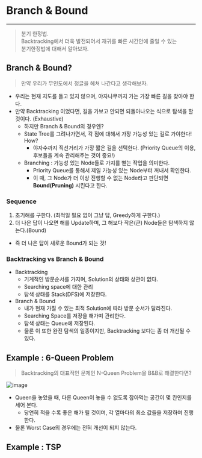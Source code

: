 # Branch & Bound
---
> 분기 한정법.  
> Backtracking에서 더욱 발전되어서 재귀를 빠른 시간안에 줄일 수 있는  
> 분기한정법에 대해서 알아보자.  

## Branch & Bound?
> 만약 우리가 무인도에서 정글을 헤쳐 나간다고 생각해보자.  
- 우리는 현재 지도를 들고 있지 않으며, 야자나무까지 가는 가장 빠른 길을 찾아야 한다.
- 만약 Backtracking 이었다면, 길을 가보고 안되면 되돌아나오는 식으로 탐색을 할 것이다. (Exhaustive)
  - 하지만 Branch & Bound의 경우엔?
  - State Tree를 그려나가면서, 각 점에 대해서 가장 가능성 있는 길로 가야한다! How?
    - 야자수까지 직선거리가 가장 짧은 길을 선택한다. (Priority Queue의 이용, 후보들을 계속 관리해주는 것이 중요!)
  - Branching : 가능성 있는 Node들로 가지를 뻗는 작업을 의미한다.
    - Priority Queue를 통해서 제일 가능성 있는 Node부터 꺼내서 확인한다.
    - 이 때, 그 Node가 더 이상 진행할 수 없는 Node라고 판단되면 __Bound(Pruning)__ 시킨다고 한다.

### Sequence
1. 초기해를 구한다. (최적일 필요 없이 그냥 답, Greedy하게 구한다.)
2. 더 나은 답이 나오면 해를 Update하며, 그 해보다 작은(큰) Node들은 탐색하지 않는다.(Bound)
  - 즉 더 나은 답이 새로운 Bound가 되는 것!

### Backtracking vs Branch & Bound
- Backtracking
  - 기계적인 방문순서를 가지며, Solution의 상태와 상관이 없다.
  - Searching space에 대한 관리
  - 탐색 상태를 Stack(DFS)에 저장한다.
- Branch & Bound
  - 내가 현재 가질 수 있는 최적 Solution에 따라 방문 순서가 달라진다.
  - Searching Space를 저장을 해가며 관리한다.
  - 탐색 상태는 Queue에 저장된다.
  - 물론 이 또한 완전 탐색의 일종이지만, Backtracking 보다는 좀 더 개선될 수 있다.

## Example : 6-Queen Problem
> Backtracking의 대표적인 문제인 N-Queen Problem을 B&B로 해결한다면?    

![image](https://user-images.githubusercontent.com/71700079/172051688-39dc94ea-6691-4199-87ac-1d65c03169ef.png)   
- Queen을 놓았을 때, 다른 Queen이 놓을 수 없도록 잡아먹는 공간이 몇 칸인지를 세어 본다.
  - 당연히 적을 수록 좋은 해가 될 것이며, 각 열마다의 최소 값들을 저장하며 진행한다.
- 물론 Worst Case의 경우에는 전혀 개선이 되지 않는다.

## Example : TSP
